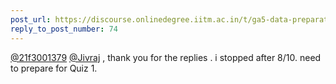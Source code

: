 ```yaml
---
post_url: https://discourse.onlinedegree.iitm.ac.in/t/ga5-data-preparation-discussion-thread-tds-jan-2025/166576/79
reply_to_post_number: 74
---
```

[@21f3001379](/u/21f3001379) [@Jivraj](/u/jivraj) , thank you for the replies . i stopped after 8/10. need to prepare for Quiz 1.